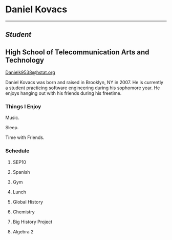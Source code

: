 # **Daniel Kovacs**

---

## _Student_

## High School of Telecommunication Arts and Technology

[Danielk9538@hstat.org](github.com/)

Daniel Kovacs was born and raised in Brooklyn, NY in 2007. He is currently a student practicing software engineering during his sophomore year. He enjoys hanging out with his friends during his freetime.

### Things I Enjoy
Music.

Sleep.

Time with Friends.

### Schedule

1. SEP10

2. Spanish

3. Gym

4. Lunch

5. Global History

6. Chemistry

7. Big History Project

8. Algebra 2